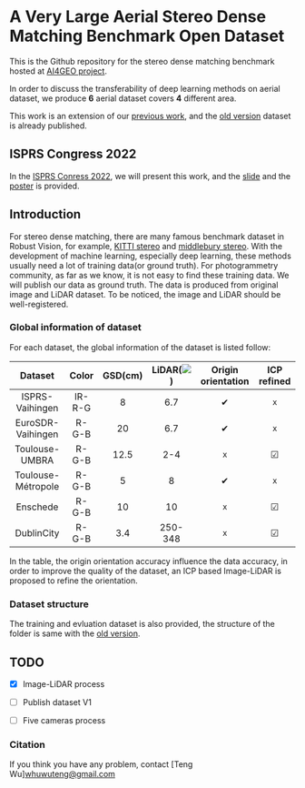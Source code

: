 # A Very Large Aerial Stereo Dense Matching Benchmark Open Dataset

This is the Github repository for the stereo dense matching benchmark hosted at [AI4GEO project](http://ai4geo.eu/index.php). 

In order to discuss the transferability of deep learning methods on aerial dataset, we produce **6** aerial dataset covers **4** different area. 

This work is an extension of our [previous work](https://www.int-arch-photogramm-remote-sens-spatial-inf-sci.net/XLIII-B2-2021/405/2021/), and the [old version](https://github.com/whuwuteng/benchmark_ISPRS2021) dataset is already published.

## ISPRS Congress 2022

In the [ISPRS Conress 2022](https://www.isprs2022-nice.com/), we will present this work, and the [slide](Poster_ISPRS2022.pdf) and the [poster](Poster_ISPRS2022.pdf) is provided.


## Introduction

For stereo dense matching, there are many famous benchmark dataset in Robust Vision, for example, [KITTI stereo](http://www.cvlibs.net/datasets/kitti/eval_scene_flow.php?benchmark=stereo) and [middlebury stereo](https://vision.middlebury.edu/stereo/).
With the development of machine learning, especially deep learning, these methods usually need a lot of training data(or ground truth). 
For photogrammetry community, as far as we know, it is not easy to find these training data. We will publish our data as ground truth. The data is produced from original image and LiDAR dataset. To be noticed, the image and LiDAR should be well-registered.

### Global information of dataset

For each dataset, the global information of the dataset is listed follow:

<!-- check refer to http://wfeii.com/2021/10/14/markdown-code.html -->
<!-- comment refer to https://www.w3cschool.cn/lme/q92a1srq.html -->

|     Dataset      | Color | GSD(cm) | LiDAR(<img src="https://render.githubusercontent.com/render/math?math=\large pt/m^2">) |Origin orientation|ICP refined|
| :----------: | :-----------: | :-----------: | :-----------: |:-----------: | :----------: |
|ISPRS-Vaihingen|IR-R-G|      8      |      6.7      | &#10004; |`x`|
|EuroSDR-Vaihingen|R-G-B|      20      |      6.7      | &#10004; |`x`|
|Toulouse-UMBRA|R-G-B|      12.5      |      2-4      | `x` |&#9745;|
|Toulouse-Métropole|R-G-B|      5      |      8     | &#10004; |`x`|
|Enschede|R-G-B|      10      |      10      |`x` |&#9745;|
|DublinCity|R-G-B|      3.4      |      250-348      |`x` |&#9745;|

In the table, the origin orientation accuracy  influence the data accuracy, in order to improve the quality of the dataset, an ICP based Image-LiDAR is proposed to refine the orientation. 

### Dataset structure

The training and evluation dataset is also provided, the structure of the folder is same with the [old version](https://github.com/whuwuteng/benchmark_ISPRS2021).


## TODO

- [x] Image-LiDAR process
- [ ] Publish dataset V1
- [ ] Five cameras process


### Citation

If you think you have any problem, contact [Teng Wu]<whuwuteng@gmail.com>

